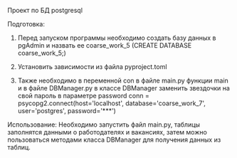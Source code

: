 Проект по БД postgresql

Подготовка:
1. Перед запуском программы необходимо создать базу данных в pgAdmin и назвать ее coarse_work_5 (CREATE DATABASE coarse_work_5;)

2. Установить зависимости из файла pyproject.toml

3. Также необходимо в переменной con в файле main.py функции main и в файле DBManager.py в классе DBManager 
заменить звездочки на свой пароль в параметре password
conn = psycopg2.connect(host='localhost', database='coarse_work_7', user='postgres', password='***')

Использование:
Необходимо запустить файл main.py, таблицы заполнятся данными о работодателях и вакансиях, 
затем можно пользоваться методами класса DBManager для получения данных из таблиц.